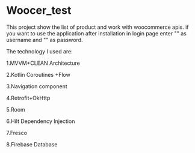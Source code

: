 # Woocer_test

This project show the list of product and work with woocommerce apis.
if you want to use the application after installation in login page enter "" as username and "" as password.

The technology I used are:

1.MVVM+CLEAN Architecture

2.Kotlin Coroutines +Flow

3.Navigation component

4.Retrofit+OkHttp

5.Room

6.Hilt Dependency Injection

7.Fresco

8.Firebase Database

